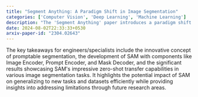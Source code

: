 ```yaml
---
title: "Segment Anything: A Paradigm Shift in Image Segmentation"
categories: ['Computer Vision', 'Deep Learning', 'Machine Learning']
description: "The 'Segment Anything' paper introduces a paradigm shift in image segmentation by leveraging large language models' success in natural language processing. It presents the Segment Anything Model (SAM) that can understand a broad range of prompts to accurately segment any object in an image. The paper addresses the challenge of massive data annotation by introducing a novel 'data engine' that enables SAM to generate high-quality masks for over 1 billion objects."
date: 2024-08-02T22:33:33+0530
arxiv-paper-id: "2304.02643"
---
```

The key takeaways for engineers/specialists include the innovative concept of promptable segmentation, the development of SAM with components like Image Encoder, Prompt Encoder, and Mask Decoder, and the significant results showcasing SAM's impressive zero-shot transfer capabilities in various image segmentation tasks. It highlights the potential impact of SAM on generalizing to new tasks and datasets efficiently while providing insights into addressing limitations through future research areas.
